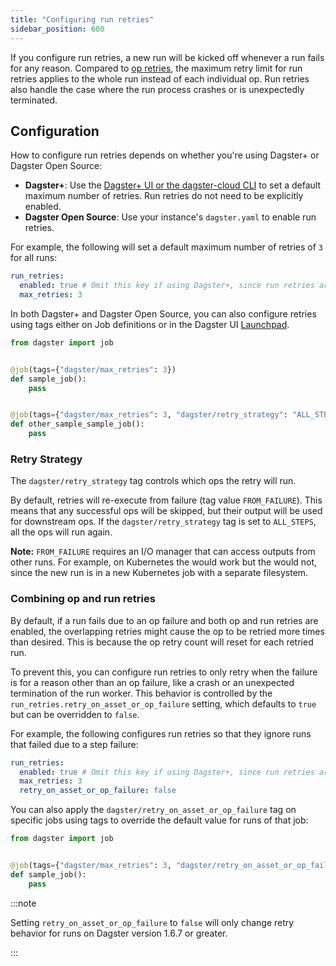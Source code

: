```yaml
---
title: "Configuring run retries"
sidebar_position: 600
---
```


If you configure run retries, a new run will be kicked off whenever a run fails for any reason. Compared to [op retries](/concepts/ops-jobs-graphs/op-retries), the maximum retry limit for run retries applies to the whole run instead of each individual op. Run retries also handle the case where the run process crashes or is unexpectedly terminated.

## Configuration

How to configure run retries depends on whether you're using Dagster+ or Dagster Open Source:

- **Dagster+**: Use the [Dagster+ UI or the dagster-cloud CLI](/dagster-plus/managing-deployments/managing-deployments#configuring-deployment-settings) to set a default maximum number of retries. Run retries do not need to be explicitly enabled.
- **Dagster Open Source**: Use your instance's `dagster.yaml` to enable run retries.

For example, the following will set a default maximum number of retries of `3` for all runs:

```yaml
run_retries:
  enabled: true # Omit this key if using Dagster+, since run retries are enabled by default
  max_retries: 3
```

In both Dagster+ and Dagster Open Source, you can also configure retries using tags either on Job definitions or in the Dagster UI [Launchpad](/concepts/webserver/ui#launchpad-tab).

```python file=/deploying/job_retries.py
from dagster import job


@job(tags={"dagster/max_retries": 3})
def sample_job():
    pass


@job(tags={"dagster/max_retries": 3, "dagster/retry_strategy": "ALL_STEPS"})
def other_sample_sample_job():
    pass
```

### Retry Strategy

The `dagster/retry_strategy` tag controls which ops the retry will run.

By default, retries will re-execute from failure (tag value `FROM_FAILURE`). This means that any successful ops will be skipped, but their output will be used for downstream ops. If the `dagster/retry_strategy` tag is set to `ALL_STEPS`, all the ops will run again.

**Note:** `FROM_FAILURE` requires an I/O manager that can access outputs from other runs. For example, on Kubernetes the <PyObject object="s3_pickle_io_manager" module="dagster_aws.s3.s3" /> would work but the <PyObject object="FilesytemIOManager" module="dagster" /> would not, since the new run is in a new Kubernetes job with a separate filesystem.

### Combining op and run retries

By default, if a run fails due to an op failure and both op and run retries are enabled, the overlapping retries might cause the op to be retried more times than desired. This is because the op retry count will reset for each retried run.

To prevent this, you can configure run retries to only retry when the failure is for a reason other than an op failure, like a crash or an unexpected termination of the run worker. This behavior is controlled by the `run_retries.retry_on_asset_or_op_failure` setting, which defaults to `true` but can be overridden to `false`.

For example, the following configures run retries so that they ignore runs that failed due to a step failure:

```yaml
run_retries:
  enabled: true # Omit this key if using Dagster+, since run retries are enabled by default
  max_retries: 3
  retry_on_asset_or_op_failure: false
```

You can also apply the `dagster/retry_on_asset_or_op_failure` tag on specific jobs using tags to override the default value for runs of that job:

```python
from dagster import job


@job(tags={"dagster/max_retries": 3, "dagster/retry_on_asset_or_op_failure": False})
def sample_job():
    pass
```

:::note

Setting `retry_on_asset_or_op_failure` to `false` will only change retry behavior for runs on Dagster version 1.6.7 or greater.

:::
